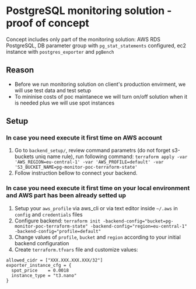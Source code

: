# PostgreSQL monitoring solution - proof of concept

Concept includes only part of the monitoring solution: AWS RDS PostgreSQL, DB parameter group with `pg_stat_statements` configured, ec2 instance with `postgres_exporter` and `pgBench`

## Reason
- Before we run monitoring solution on client's production envirment, we will use test data and test setup
- To mininise costs of poc maintanece we will turn on/off solution when it is needed plus we will use spot instances 

## Setup
### In case you need execute it first time on AWS account
1. Go to `backend_setup/`, review command parametrs (do not forget s3-buckets uniq name rule), run following command: `terraform apply -var 'AWS_REGION=eu-central-1' -var 'AWS_PROFILE=default' -var 'S3_BUCKET_NAME=pg-monitor-poc-terraform-state'`
2. Follow instruction bellow to connect your backend.
### In case you need execute it first time on your local environment and AWS part has been already setted up
1. Setup your `aws_profile` via aws_cli or via text editor inside `~/.aws` in `config` and `credentials` files
2. Configure backend: `terraform init -backend-config="bucket=pg-monitor-poc-terraform-state" -backend-config="region=eu-central-1" -backend-config="profile=default"`
3. Change values of `profile`, `bucket` and `region` according to your initial backend configuration
4. Create `terraform.tfvars` file and customize values:
```
allowed_cidr = ["XXX.XXX.XXX.XXX/32"]
exporter_instance_cfg = {
  spot_price    = 0.0018
  instance_type = "t3.nano"
}
```